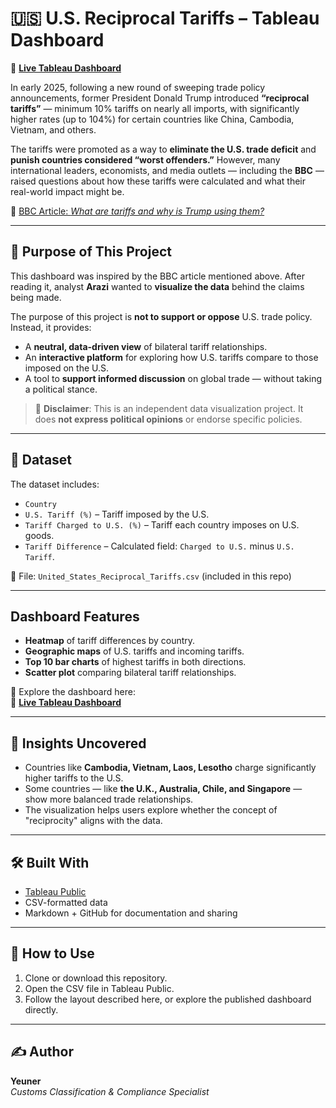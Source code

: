 # 🇺🇸 U.S. Reciprocal Tariffs – Tableau Dashboard
🔗 [**Live Tableau Dashboard**](https://public.tableau.com/views/United_States_Reciprocal_Tariffs/United_States_Reciprocal_Tariffs?:language=es-ES&publish=yes&:sid=&:redirect=auth&:display_count=n&:origin=viz_share_link)


In early 2025, following a new round of sweeping trade policy announcements, former President Donald Trump introduced **“reciprocal tariffs”** — minimum 10% tariffs on nearly all imports, with significantly higher rates (up to 104%) for certain countries like China, Cambodia, Vietnam, and others.

The tariffs were promoted as a way to **eliminate the U.S. trade deficit** and **punish countries considered “worst offenders.”** However, many international leaders, economists, and media outlets — including the **BBC** — raised questions about how these tariffs were calculated and what their real-world impact might be.

🔗 [BBC Article: *What are tariffs and why is Trump using them?*](https://www.bbc.com/news/articles/cn93e12rypgo)

---

## 🎯 Purpose of This Project

This dashboard was inspired by the BBC article mentioned above. After reading it, analyst **Arazi** wanted to **visualize the data** behind the claims being made.

The purpose of this project is **not to support or oppose** U.S. trade policy. Instead, it provides:
- A **neutral, data-driven view** of bilateral tariff relationships.
- An **interactive platform** for exploring how U.S. tariffs compare to those imposed on the U.S.
- A tool to **support informed discussion** on global trade — without taking a political stance.

> 📌 **Disclaimer**: This is an independent data visualization project. It does **not express political opinions** or endorse specific policies.

---

## 📁 Dataset

The dataset includes:
- `Country`
- `U.S. Tariff (%)` – Tariff imposed by the U.S.
- `Tariff Charged to U.S. (%)` – Tariff each country imposes on U.S. goods.
- `Tariff Difference` – Calculated field: `Charged to U.S.` minus `U.S. Tariff`.

📄 File: `United_States_Reciprocal_Tariffs.csv` (included in this repo)

---

##  Dashboard Features

- **Heatmap** of tariff differences by country.
- **Geographic maps** of U.S. tariffs and incoming tariffs.
- **Top 10 bar charts** of highest tariffs in both directions.
- **Scatter plot** comparing bilateral tariff relationships.

🎯 Explore the dashboard here:  
🔗 [**Live Tableau Dashboard**](https://public.tableau.com/views/United_States_Reciprocal_Tariffs/United_States_Reciprocal_Tariffs?:language=es-ES&publish=yes&:sid=&:redirect=auth&:display_count=n&:origin=viz_share_link)

---

## 🧠 Insights Uncovered

- Countries like **Cambodia, Vietnam, Laos, Lesotho** charge significantly higher tariffs to the U.S.
- Some countries — like **the U.K., Australia, Chile, and Singapore** — show more balanced trade relationships.
- The visualization helps users explore whether the concept of "reciprocity" aligns with the data.

---

## 🛠️ Built With

- [Tableau Public](https://public.tableau.com/)
- CSV-formatted data
- Markdown + GitHub for documentation and sharing

---

## 📌 How to Use

1. Clone or download this repository.
2. Open the CSV file in Tableau Public.
3. Follow the layout described here, or explore the published dashboard directly.

---

## ✍️ Author

**Yeuner**  
*Customs Classification & Compliance Specialist*  



